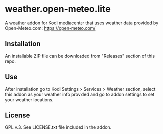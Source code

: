# weather.open-meteo.lite

A weather addon for Kodi mediacenter that uses weather data provided
by Open-Meteo.com: https://open-meteo.com/

## Installation

An installable ZIP file can be downloaded from "Releases" section of this repo.

## Use

After installation go to Kodi Settings > Services > Weather section, select this addon
as your weather info provided and go to addon settings to set your weather locations.

## License

GPL v.3. See LICENSE.txt file included in the addon.
